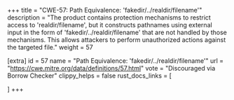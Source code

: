 +++
title = "CWE-57: Path Equivalence: 'fakedir/../realdir/filename'"
description	= "The product contains protection mechanisms to restrict access to 'realdir/filename', but it constructs pathnames using external input in the form of 'fakedir/../realdir/filename' that are not handled by those mechanisms. This allows attackers to perform unauthorized actions against the targeted file."
weight = 57

[extra]
id = 57
name = "Path Equivalence: 'fakedir/../realdir/filename'"
url = "https://cwe.mitre.org/data/definitions/57.html"
vote = "Discouraged via Borrow Checker"
clippy_helps = false
rust_docs_links = [
	
]
+++


